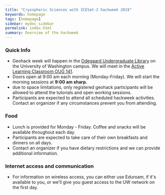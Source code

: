 ```yaml
---
title: "Cryospheric Sciences with ICESat-2 hackweek 2019"
keywords: homepage
tags: [homepage]
sidebar: mydoc_sidebar
permalink: index.html
summary: Overview of the hackweek
---
```

### Quick Info
- Geohack week will happen in the [Odegaard Undergraduate Library](https://www.google.com/maps/place/Odegaard+Undergraduate+Library+(OUG)/@47.6564656,-122.3125347,17z/data=!3m1!4b1!4m5!3m4!1s0x549014f329bffff7:0x6efe7422cf2f2f93!8m2!3d47.656462!4d-122.310346) on the University of Washington campus. We will meet in the [Active Learning Classroom OUG 141](https://www.washington.edu/classroom/OUG+141).
- Doors open at 9:00 am each morning (Monday-Friday). We will start the morning sessions at **9:00 am sharp.** 
- due to space limitations, only registered geohack participants will be allowed to attend the tutorials and open working sessions.
- Participants are expected to attend all scheduled hackweek activities. Contact an organizer if any circumstances prevent you from attending.

### Food
- Lunch is provided for Monday - Friday. Coffee and snacks will be available throughout each day.
- Participants are expected to take care of their own breakfasts and dinners on all days.
- Contact an organizer if you have dietary restrictions and we can provide additional information.

### Internet access and communication
- For information on wireless access, you can either use Eduroam, if it's available to you, or we'll give you guest access to the UW network on the first day.
<!-- Slack: [https://icesat2hackweek2019.slack.com](https://icesat2ackweek2019.slack.com)
--!>